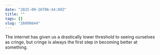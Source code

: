 ```yaml
---
date: "2025-09-26T06:44:09Z"
title: ""
tags: []
slug: "26090644"
---
```

The internet has given us a drastically lower threshold to seeing ourselves as cringe, but cringe is always the first step in becoming better at something.